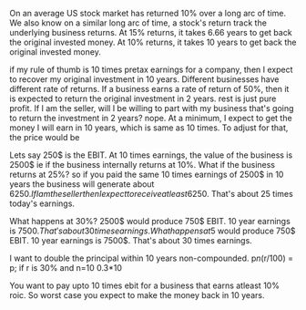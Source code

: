 On an average US stock market has returned 10% over a long arc of time.
We also know on a similar long arc of time, a stock's return track the underlying business returns.
At 15% returns, it takes 6.66 years to get back the original invested money.
At 10% returns, it takes 10 years to get back the original invested money.

if my rule of thumb is 10 times pretax earnings for a company, then I expect to recover my original investment in 10 years.
Different businesses have different rate of returns.
If a business earns a rate of return of 50%, then it is expected to return the original investment in 2 years. rest is just pure profit.
 If I am the seller, will I be willing to part with my business that's going to return the investment in 2 years? nope.
 At a minimum, I expect to get the money I will earn in 10 years, which is same as 10 times.
 To adjust for that, the price would be

Lets say 250$ is the EBIT.
At 10 times earnings, the value of the business is 2500$ ie if the business internally returns at 10%.
What if the business returns at 25%? so if you paid the same 10 times earnings of 2500$ in 10 years the business will generate
about 6250$. If I am the seller then I expect to receive at least 6250$. That's about 25 times today's earnings.

What happens at 30%? 2500$ would produce 750$ EBIT. 10 year earnings is 7500$. That's about 30 times earnings.
What happens at 5%? 2500$ would produce 750$ EBIT. 10 year earnings is 7500$. That's about 30 times earnings.

I want to double the principal within 10 years non-compounded.
p*n*(r/100) = p; if r is 30% and n=10
0.3*10

You want to pay upto 10 times ebit for a business that earns atleast 10% roic. So worst case you expect to make the
money back in 10 years. 






